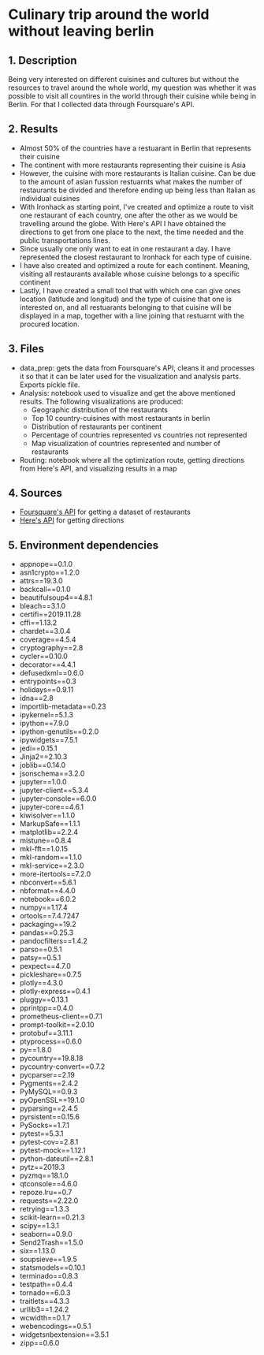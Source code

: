 # Culinary trip around the world without leaving berlin

## 1. Description
Being very interested on different cuisines and cultures but without the resources to travel around the whole world, my question was whether it was possible to visit all countires in the world through their cuisine while being in Berlin. For that I collected data through Foursquare's API.

## 2. Results
- Almost 50% of the countries have a restuarant in Berlin that represents their cuisine
- The continent with more restaurants representing their cuisine is Asia
- However, the cuisine with more restaurants is Italian cuisine. Can be due to the amount of asian fussion restuarnts what makes the number of restaurants be divided and therefore ending up being less than Italian as individual cuisines
- With Ironhack as starting point, I've created and optimize a route to visit one restaurant of each country, one after the other as we would be travelling around the globe. With Here's API I have obtained the directions to get from one place to the next, the time needed and the public transportations lines. 
- Since usually one only want to eat in one restaurant a day. I have represented the closest restaurant to Ironhack for each type of cuisine.
- I have also created and optimized a route for each continent. Meaning, visiting all restaurants available whose cuisine belongs to a specific continent
- Lastly, I have created a small tool that with which one can give ones location (latitude and longitud) and the type of cuisine that one is interested on, and all restuarants belonging to that cuisine will be displayed in a map, together with a line joining that restuarnt with the procured location.

## 3. Files
- data_prep: gets the data from Foursquare's API, cleans it and processes it so that it can be later used for the visualization and analysis parts. Exports pickle file.
- Analysis: notebook used to visualize and get the above mentioned results. The following visualizations are produced:
  - Geographic distribution of the restaurants
  - Top 10 country-cuisines with most restaurants in berlin
  - Distribution of restaurants per continent
  - Percentage of countries represented vs countries not represented
  - Map visualization of countries represented and number of restaurants
- Routing: notebook where all the optimization route, getting directions from Here's API, and visualizing results in a map

## 4. Sources
- [Foursquare's API](https://de.foursquare.com) for getting a dataset of restaurants 
- [Here's API](https://www.here.com) for getting directions

## 5. Environment dependencies
- appnope==0.1.0
- asn1crypto==1.2.0
- attrs==19.3.0
- backcall==0.1.0
- beautifulsoup4==4.8.1
- bleach==3.1.0
- certifi==2019.11.28
- cffi==1.13.2
- chardet==3.0.4
- coverage==4.5.4
- cryptography==2.8
- cycler==0.10.0
- decorator==4.4.1
- defusedxml==0.6.0
- entrypoints==0.3
- holidays==0.9.11
- idna==2.8
- importlib-metadata==0.23
- ipykernel==5.1.3
- ipython==7.9.0
- ipython-genutils==0.2.0
- ipywidgets==7.5.1
- jedi==0.15.1
- Jinja2==2.10.3
- joblib==0.14.0
- jsonschema==3.2.0
- jupyter==1.0.0
- jupyter-client==5.3.4
- jupyter-console==6.0.0
- jupyter-core==4.6.1
- kiwisolver==1.1.0
- MarkupSafe==1.1.1
- matplotlib==2.2.4
- mistune==0.8.4
- mkl-fft==1.0.15
- mkl-random==1.1.0
- mkl-service==2.3.0
- more-itertools==7.2.0
- nbconvert==5.6.1
- nbformat==4.4.0
- notebook==6.0.2
- numpy==1.17.4
- ortools==7.4.7247
- packaging==19.2
- pandas==0.25.3
- pandocfilters==1.4.2
- parso==0.5.1
- patsy==0.5.1
- pexpect==4.7.0
- pickleshare==0.7.5
- plotly==4.3.0
- plotly-express==0.4.1
- pluggy==0.13.1
- pprintpp==0.4.0
- prometheus-client==0.7.1
- prompt-toolkit==2.0.10
- protobuf==3.11.1
- ptyprocess==0.6.0
- py==1.8.0
- pycountry==19.8.18
- pycountry-convert==0.7.2
- pycparser==2.19
- Pygments==2.4.2
- PyMySQL==0.9.3
- pyOpenSSL==19.1.0
- pyparsing==2.4.5
- pyrsistent==0.15.6
- PySocks==1.7.1
- pytest==5.3.1
- pytest-cov==2.8.1
- pytest-mock==1.12.1
- python-dateutil==2.8.1
- pytz==2019.3
- pyzmq==18.1.0
- qtconsole==4.6.0
- repoze.lru==0.7
- requests==2.22.0
- retrying==1.3.3
- scikit-learn==0.21.3
- scipy==1.3.1
- seaborn==0.9.0
- Send2Trash==1.5.0
- six==1.13.0
- soupsieve==1.9.5
- statsmodels==0.10.1
- terminado==0.8.3
- testpath==0.4.4
- tornado==6.0.3
- traitlets==4.3.3
- urllib3==1.24.2
- wcwidth==0.1.7
- webencodings==0.5.1
- widgetsnbextension==3.5.1
- zipp==0.6.0
